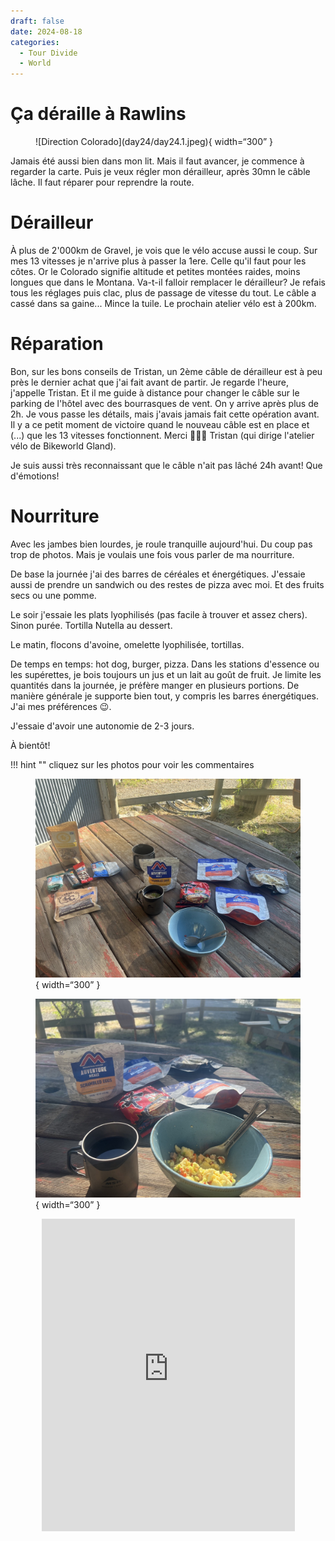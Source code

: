 ```yaml
---
draft: false 
date: 2024-08-18
categories:
  - Tour Divide
  - World
---
```


#  Ça déraille à Rawlins

<figure markdown>
![Direction Colorado](day24/day24.1.jpeg){ width=“300” }
</figure>

Jamais été aussi bien dans mon lit. Mais il faut avancer, je commence à regarder la carte. Puis je veux régler mon dérailleur, après 30mn le câble lâche. Il faut réparer pour reprendre la route.

<!-- more -->

# Dérailleur 

À plus de 2'000km de Gravel, je vois que le vélo accuse aussi le coup. Sur mes 13 vitesses je n'arrive plus à passer la 1ere. Celle qu'il faut pour les côtes. Or le Colorado signifie altitude et petites montées raides, moins longues que dans le Montana. Va-t-il falloir remplacer le dérailleur? Je refais tous les réglages puis clac, plus de passage de vitesse du tout. Le câble a cassé dans sa gaine... Mince la tuile. Le prochain atelier vélo est à 200km.

# Réparation

Bon, sur les bons conseils de Tristan, un 2ème câble de dérailleur est à peu près le dernier achat que j'ai fait avant de partir. Je regarde l'heure, j'appelle Tristan. Et il me guide à distance pour changer le câble sur le parking de l'hôtel avec des bourrasques de vent. On y arrive après plus de 2h. Je vous passe les détails, mais j'avais jamais fait cette opération avant. Il y a ce petit moment de victoire quand le nouveau câble est en place et (...) que les 13 vitesses fonctionnent. Merci 🙏🙏🙏 Tristan (qui dirige l'atelier vélo de Bikeworld Gland).

Je suis aussi très reconnaissant que le câble n'ait pas lâché 24h avant! Que d'émotions!


# Nourriture 

Avec les jambes bien lourdes, je roule tranquille aujourd'hui. Du coup pas trop de photos. Mais je voulais une fois vous parler de ma nourriture. 

De base la journée j'ai des barres de céréales et énergétiques. J'essaie aussi de prendre un sandwich ou des restes de pizza avec moi. Et des fruits secs ou une pomme.

Le soir j'essaie les plats lyophilisés (pas facile à trouver et assez chers). Sinon purée. Tortilla Nutella au dessert.

Le matin, flocons d'avoine, omelette lyophilisée, tortillas. 

De temps en temps: hot dog, burger, pizza. Dans les stations d'essence ou les supérettes, je bois toujours un jus et un lait au goût de fruit. Je limite les quantités dans la journée, je préfère manger en plusieurs portions. De manière générale je supporte bien tout, y compris les barres énergétiques. J'ai mes préférences 😉.

J'essaie d'avoir une autonomie de 2-3 jours.

À bientôt!



!!! hint ""
    cliquez sur les photos pour voir les commentaires

<figure markdown>

![Un exemple de victuailles que j'ai avec moi](day24/day24.2.jpeg){ width=“300” }

![Oeufs brouillés lyophilisés (le bol n'est pas à moi)](day24/day24.3.jpeg){ width=“300” }

</figure>

<center>
<iframe src='https://connect.garmin.com/modern/activity/embed/16809145187' title='Day 24' width='405' height='500' frameborder='0'></iframe>
</center>





